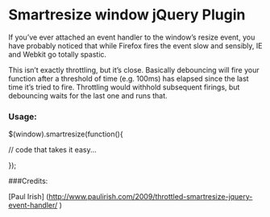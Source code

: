Smartresize window jQuery Plugin
=========================

If you’ve ever attached an event handler to the window’s resize event, you have probably noticed that while Firefox fires the event slow and sensibly, IE and Webkit go totally spastic.

This isn’t exactly throttling, but it’s close. Basically debouncing will fire your function after a threshold of time (e.g. 100ms) has elapsed since the last time it’s tried to fire. Throttling would withhold subsequent firings, but debouncing waits for the last one and runs that.


### Usage:

$(window).smartresize(function(){

  // code that takes it easy...
  
});


###Credits: 


[Paul Irish] (http://www.paulirish.com/2009/throttled-smartresize-jquery-event-handler/ )
